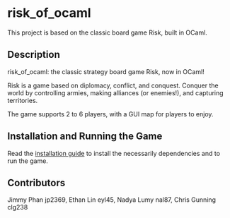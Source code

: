 # risk_of_ocaml
This project is based on the classic board game Risk, built in OCaml. 

## Description
risk_of_ocaml: the classic strategy board game Risk, now in OCaml!

Risk is a game based on diplomacy, conflict, and conquest. Conquer the 
world by controlling armies, making alliances (or enemies!), and capturing 
territories.

The game supports 2 to 6 players, with a GUI map for players to enjoy.

## Installation and Running the Game
Read the [installation guide](INSTALL.md) to install the necessarily dependencies and to run the game.

## Contributors
Jimmy Phan jp2369, Ethan Lin eyl45, Nadya Lumy nal87, Chris Gunning clg238 